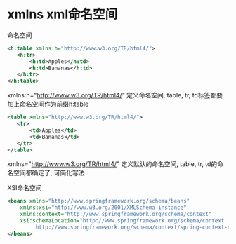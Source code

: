 # xmlns xml命名空间

命名空间

```xml
<h:table xmlns:h="http://www.w3.org/TR/html4/">
   <h:tr>
	   <h:td>Apples</h:td>
	   <h:td>Bananas</h:td>
   </h:tr>
</h:table>
```

xmlns:h="http://www.w3.org/TR/html4/" 定义命名空间, table, tr, td标签都要加上命名空间作为前缀h:table

```xml
<table xmlns="http://www.w3.org/TR/html4/">
   <tr>
	   <td>Apples</td>
	   <td>Bananas</td>
   </tr>
</table>
```

xmlns="http://www.w3.org/TR/html4/" 定义默认的命名空间, table, tr, td的命名空间都确定了, 可简化写法



XSI命名空间

```xml
<beans xmlns="http://www.springframework.org/schema/beans"
	xmlns:xsi="http://www.w3.org/2001/XMLSchema-instance"
	xmlns:context="http://www.springframework.org/schema/context"
	xsi:schemaLocation="http://www.springframework.org/schema/context
         http://www.springframework.org/schema/context/spring-context-4.0.xsd">
</beans>
```
